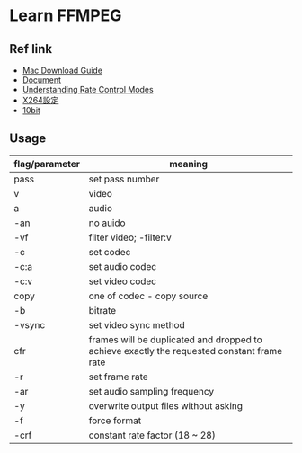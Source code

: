 # Learn FFMPEG  

## Ref link
- [Mac Download Guide](https://trac.ffmpeg.org/wiki/CompilationGuide/macOS)
- [Document](https://www.ffmpeg.org/ffmpeg.html)
- [Understanding Rate Control Modes](https://slhck.info/video/2017/03/01/rate-control.html)
- [X264設定](https://www.nmm-hd.org/d/index.php?title=X264設定)
- [10bit](https://ffmpeg.zeranoe.com/forum/viewtopic.php?t=5475)

## Usage

| flag/parameter | meaning |
|----------------|---------|
| pass           | set pass number |
| v              | video |
| a              | audio |
| -an            | no auido |
| -vf            | filter video; -filter:v |
| -c             | set codec |
| -c:a           | set audio codec |
| -c:v           | set video codec |
| copy           | one of codec - copy source |
| -b             | bitrate |
| -vsync         | set video sync method |
| cfr            | frames will be duplicated and dropped to achieve exactly the requested constant frame rate |
| -r             | set frame rate |
| -ar            | set audio sampling frequency |
| -y             | overwrite output files without asking |
| -f             | force format |
| -crf           | constant rate factor (18 ~ 28) |
